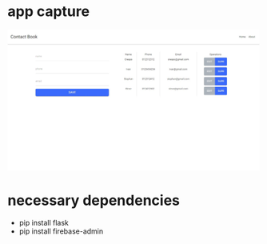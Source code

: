 # app capture
![](static/img/web-app.jpg)

# necessary dependencies
- pip install flask
- pip install firebase-admin

